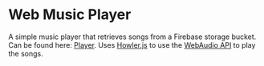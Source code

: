 # Web Music Player
A simple music player that retrieves songs from a Firebase storage bucket. Can be found here: [Player](https://alfredoqt.github.io/WebMusicPlayer/). Uses [Howler.js](https://howlerjs.com/) to use the [WebAudio API](https://developer.mozilla.org/en-US/docs/Web/API/Web_Audio_API) to play the songs.
